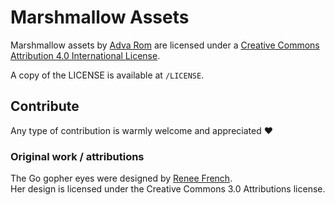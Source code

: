 # Marshmallow Assets

Marshmallow assets by [Adva Rom](https://www.linkedin.com/in/adva-rom-7a6738127/) are licensed under a <a rel="license" href="http://creativecommons.org/licenses/by/4.0/">Creative Commons Attribution 4.0 International License</a>.<br />

A copy of the LICENSE is available at `/LICENSE`.

## Contribute

Any type of contribution is warmly welcome and appreciated ❤️

### Original work / attributions

The Go gopher eyes were designed by [Renee French](https://reneefrench.blogspot.com/).  
Her design is licensed under the Creative Commons 3.0 Attributions license.
